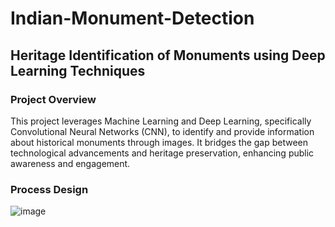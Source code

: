 # Indian-Monument-Detection
## **Heritage Identification of Monuments using Deep Learning Techniques**

### Project Overview
This project leverages Machine Learning and Deep Learning, specifically Convolutional Neural Networks (CNN), to identify and provide information about historical monuments through images. It bridges the gap between technological advancements and heritage preservation, enhancing public awareness and engagement.

### Process Design

![image](https://github.com/user-attachments/assets/a3ae201a-0993-46ec-ab24-73c98fe9efa2)


